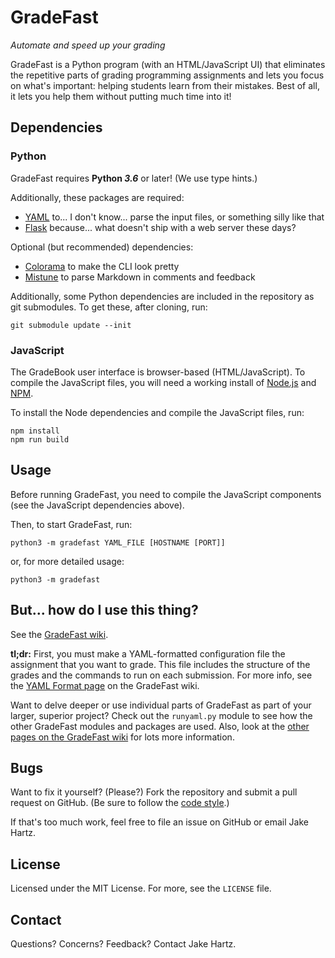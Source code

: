 # GradeFast

*Automate and speed up your grading*

GradeFast is a Python program (with an HTML/JavaScript UI) that eliminates the repetitive parts of
grading programming assignments and lets you focus on what's important: helping students learn from
their mistakes. Best of all, it lets you help them without putting much time into it!

## Dependencies

### Python

GradeFast requires **Python *3.6*** or later! (We use type hints.)

Additionally, these packages are required:

 - [YAML](https://pypi.python.org/pypi/PyYAML) to... I don't know... parse the input files, or
   something silly like that
 - [Flask](https://pypi.python.org/pypi/Flask) because... what doesn't ship with a web server these
   days?

Optional (but recommended) dependencies:

 - [Colorama](https://pypi.python.org/pypi/colorama) to make the CLI look pretty
 - [Mistune](https://pypi.python.org/pypi/mistune/) to parse Markdown in comments and feedback

Additionally, some Python dependencies are included in the repository as git submodules. To get
these, after cloning, run:

    git submodule update --init

### JavaScript

The GradeBook user interface is browser-based (HTML/JavaScript). To compile the JavaScript files,
you will need a working install of [Node.js](https://nodejs.org/) and [NPM](https://www.npmjs.com/).

To install the Node dependencies and compile the JavaScript files, run:

    npm install
    npm run build

## Usage

Before running GradeFast, you need to compile the JavaScript components (see the JavaScript
dependencies above).

Then, to start GradeFast, run:

    python3 -m gradefast YAML_FILE [HOSTNAME [PORT]]

or, for more detailed usage:

    python3 -m gradefast

## But... how do I use this thing?

See the [GradeFast wiki](https://github.com/jhartz/gradefast/wiki).

**tl;dr:** First, you must make a YAML-formatted configuration file the assignment that you want to
grade. This file includes the structure of the grades and the commands to run on each submission.
For more info, see the [YAML Format page](https://github.com/jhartz/gradefast/wiki/YAML-Format) on
the GradeFast wiki.

Want to delve deeper or use individual parts of GradeFast as part of your larger, superior project?
Check out the `runyaml.py` module to see how the other GradeFast modules and packages are used.
Also, look at the [other pages on the GradeFast wiki](https://github.com/jhartz/gradefast/wiki) for
lots more information.

## Bugs

Want to fix it yourself? (Please?) Fork the repository and submit a pull request on GitHub.
(Be sure to follow the [code style](STYLE.md).)

If that's too much work, feel free to file an issue on GitHub or email Jake Hartz.

## License

Licensed under the MIT License. For more, see the `LICENSE` file.

## Contact

Questions? Concerns? Feedback? Contact Jake Hartz.
